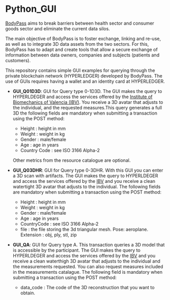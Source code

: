 # Python_GUI
[BodyPass](https://www.bodypass.eu/) aims to break barriers between health sector and consumer goods sector and eliminate the current data silos.

The main objective of BodyPass is to foster exchange, linking and re-use, as well as to integrate 3D data assets from the two sectors. For this, BodyPass has to adapt and create tools that allow a secure exchange of information between data owners, companies and subjects (patients and customers).

This repository contains simple GUI examples for querying through the private blockchain network (HYPERLEDGER) developed by BodyPass. The use of GUIs requires having a wallet and an identity card at HYPERLEDGER.

* **GUI_Q01D3D**: GUI for Query type 0-1D3D. The GUI makes the query to HYPERLDEGER and access the services offered by the [Institute of Biomechanics of Valencia (IBV)](https://www.ibv.org/). You receive a 3D avatar that adjusts to the individual, and the requested measures.This query generates a full 3D the following fields are mandatory when submitting a transaction using the POST method:
  * Height : height in mm
  *	Weight : weight in kg
  *	Gender : male/female
  *	Age : age in years
  * Country Code : see ISO 3166 Alpha-2 
  
  Other metrics from the resource catalogue are optional.

* **GUI_Q03DHR**: GUI for Query type 0-3DHR. With this GUI you can enter a 3D scan with artifacts. The GUI makes the query to HYPERLDEGER and access the services offered by the [IBV](https://www.ibv.org/) and you receive a clean watertight 3D avatar that adjusts to the individual. The following fields are mandatory when submitting a transaction using the POST method:
  *	Height : height in mm
  *	Weight : weight in kg
  *	Gender : male/female
  *	Age : age in years
  *	CountryCode : see ISO 3166 Alpha-2
  *	file : the file storing the 3d triangular mesh. Pose: aeroplane. Extension : obj, ply, stl, zip

* **GUI_QA**: GUI for Query type A. This transaction queries a 3D model that is accessible by the participant. The GUI makes the query to HYPERLDEGER and access the services offered by the [IBV](https://www.ibv.org/) and you receive a clean waterthigh 3D avatar that adjusts to the individual and the measurements requested. You can also request measures included in the measurements catalague. The following field is mandatory when submitting a transaction using the POST method:
  *	data_code : The code of the 3D reconstruction that you want to obtain.
